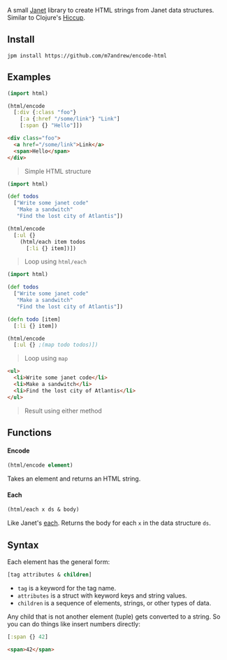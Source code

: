 
A small [Janet](https://janet-lang.org) library to create HTML strings from Janet data structures. Similar to Clojure's [Hiccup](https://github.com/weavejester/hiccup).

## Install

```
jpm install https://github.com/m7andrew/encode-html
```

## Examples

```clojure
(import html)

(html/encode 
  [:div {:class "foo"}
    [:a {:href "/some/link"} "Link"]
    [:span {} "Hello"]])
```
```html
<div class="foo">
  <a href="/some/link">Link</a>
  <span>Hello</span>
</div>
```
> Simple HTML structure

```clojure
(import html)

(def todos 
  ["Write some janet code"
   "Make a sandwitch"
   "Find the lost city of Atlantis"])

(html/encode 
  [:ul {}
    (html/each item todos
      [:li {} item])])
```
> Loop using `html/each`

```clojure
(import html)

(def todos 
  ["Write some janet code"
   "Make a sandwitch"
   "Find the lost city of Atlantis"])

(defn todo [item]
  [:li {} item])

(html/encode 
  [:ul {} ;(map todo todos)])
```
> Loop using `map`

```html
<ul>
  <li>Write some janet code</li>
  <li>Make a sandwitch</li>
  <li>Find the lost city of Atlantis</li>
</ul>
```
> Result using either method

## Functions

#### Encode

```clojure
(html/encode element)
```

Takes an element and returns an HTML string.

#### Each

```clojure
(html/each x ds & body)
```

Like Janet's [each](https://janetdocs.com/each). Returns the body for each `x` in the data structure `ds`.

## Syntax

Each element has the general form:

```clojure
[tag attributes & children]
```
* `tag` is a keyword for the tag name.
* `attributes` is a struct with keyword keys and string values.
* `children` is a sequence of elements, strings, or other types of data.

Any child that is not another element (tuple) gets converted to a string. So you can do things like insert numbers directly:

```clojure
[:span {} 42]
```
```html
<span>42</span>
```

